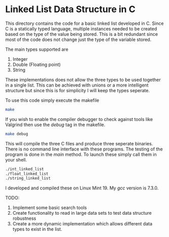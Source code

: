 # Linked List Data Structure in C

This directory contains the code for a basic linked list developed in C.  Since C is a statically
typed language, multiple instances needed to be created based on the type of the value being stored.
This is a bit redundant since most of the code does not change just the type of the variable
stored.  

The main types supported are
1. Integer
2. Double (Floating point)
3. String

These implementations does not allow the three types to be used together in a single list.  This can
be achieved with unions or a more intelligent structure but since this is for simplicity I will 
keep the types seperate.

To use this code simply execute the makefile

```bash
make
```

If you wish to enable the compiler debugger to check against tools like Valgrind then use the *debug* tag
in the makefile.

```bash
make debug
```

This will compile the three C files and produce three seperate binaries.  There is no command line
interface with these programs.  The testing of the program is done in the *main* method.  To launch
these simply call them in your shell.

```bash
./int_linked_list
./float_linked_list
./string_linked_list
```

I developed and compiled these on Linux Mint 19.  My *gcc* version is 7.3.0.

TODO:
1. Implement some basic search tools
2. Create functionality to read in large data sets to test data structure robustness
3. Create a more dynamic implementation which allows different data types to exist in the list.
